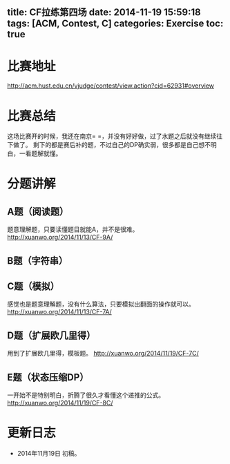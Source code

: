 title: CF拉练第四场
date: 2014-11-19 15:59:18
tags: [ACM, Contest, C]
categories: Exercise
toc: true
---
# 比赛地址
http://acm.hust.edu.cn/vjudge/contest/view.action?cid=62931#overview

# 比赛总结
这场比赛开的时候，我还在南京= =，并没有好好做，过了水题之后就没有继续往下做了。
剩下的都是赛后补的题，不过自己的DP确实弱，很多都是自己想不明白，一看题解就懂。

# 分题讲解
## A题（阅读题）
题意理解题，只要读懂题目就能A，并不是很难。
http://xuanwo.org/2014/11/13/CF-9A/

## B题（字符串）

## C题（模拟）
感觉也是题意理解题，没有什么算法，只要模拟出翻面的操作就可以。
http://xuanwo.org/2014/11/13/CF-7A/

## D题（扩展欧几里得）
用到了扩展欧几里得，模板题。
http://xuanwo.org/2014/11/19/CF-7C/

## E题（状态压缩DP）
一开始不是特别明白，折腾了很久才看懂这个递推的公式。
http://xuanwo.org/2014/11/19/CF-8C/

# 更新日志
- 2014年11月19日 初稿。